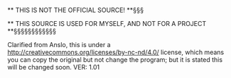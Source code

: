 
<br>
** THIS IS NOT THE OFFICIAL SOURCE! **§§§

** THIS SOURCE IS USED FOR MYSELF, AND NOT FOR A PROJECT **§§§§§§§§§§§§

Clarified from Anslo, this is under a http://creativecommons.org/licenses/by-nc-nd/4.0/ license, which means you can copy the original but not change the program; but it is stated this will be changed soon.
VER: 1.01
